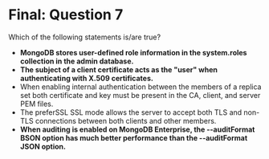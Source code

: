 # Final: Question 7

Which of the following statements is/are true?

- **MongoDB stores user-defined role information in the system.roles collection in the admin database.**
- **The subject of a client certificate acts as the "user" when authenticating with X.509 certificates.**
- When enabling internal authentication between the members of a replica set both certificate and key must be present in the CA, client, and server PEM files.
- The preferSSL SSL mode allows the server to accept both TLS and non-TLS connections between both clients and other members.
- **When auditing is enabled on MongoDB Enterprise, the --auditFormat BSON option has much better performance than the --auditFormat JSON option.**